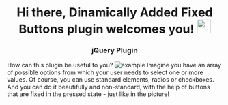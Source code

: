 <h1 align="center">Hi there, <strong>Dinamically Added Fixed Buttons plugin</strong> welcomes you!  
<img src="https://github.com/blackcater/blackcater/raw/main/images/Hi.gif" height="32"/></h1>
<h3 align="center">jQuery Plugin</h3>

How can this plugin be useful to you?
<img src="https://tools.tca.by/plugins/DinamicallyAdded-FixedButtons_library/DinamicallyAdded-FixedButtons_library.png" alt="example">
Imagine you have an array of possible options from which your user needs to select one or more values. Of course, you can use standard elements, radios or checkboxes. And you can do it beautifully and non-standard, with the help of buttons that are fixed in the pressed state - just like in the picture!
